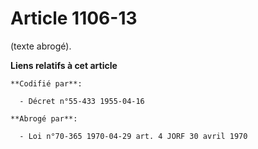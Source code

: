# Article 1106-13

(texte abrogé).

**Liens relatifs à cet article**

	**Codifié par**:

	  - Décret n°55-433 1955-04-16

	**Abrogé par**:

	  - Loi n°70-365 1970-04-29 art. 4 JORF 30 avril 1970
